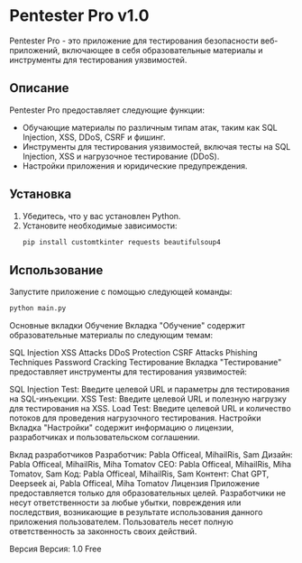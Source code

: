# Pentester Pro v1.0

Pentester Pro - это приложение для тестирования безопасности веб-приложений, включающее в себя образовательные материалы и инструменты для тестирования уязвимостей.

## Описание

Pentester Pro предоставляет следующие функции:
- Обучающие материалы по различным типам атак, таким как SQL Injection, XSS, DDoS, CSRF и фишинг.
- Инструменты для тестирования уязвимостей, включая тесты на SQL Injection, XSS и нагрузочное тестирование (DDoS).
- Настройки приложения и юридические предупреждения.

## Установка

1. Убедитесь, что у вас установлен Python.
2. Установите необходимые зависимости:
    ```sh
    pip install customtkinter requests beautifulsoup4
    ```

## Использование

Запустите приложение с помощью следующей команды:
```sh
python main.py
```


Основные вкладки
Обучение
Вкладка "Обучение" содержит образовательные материалы по следующим темам:

SQL Injection
XSS Attacks
DDoS Protection
CSRF Attacks
Phishing Techniques
Password Cracking
Тестирование
Вкладка "Тестирование" предоставляет инструменты для тестирования уязвимостей:

SQL Injection Test: Введите целевой URL и параметры для тестирования на SQL-инъекции.
XSS Test: Введите целевой URL и полезную нагрузку для тестирования на XSS.
Load Test: Введите целевой URL и количество потоков для проведения нагрузочного тестирования.
Настройки
Вкладка "Настройки" содержит информацию о лицензии, разработчиках и пользовательском соглашении.

Вклад разработчиков
Разработчик: Pabla Officeal, MihailRis, Sam
Дизайн: Pabla Officeal, MihailRis, Miha Tomatov
CEO: Pabla Officeal, MihailRis, Miha Tomatov, Sam
Код: Pabla Officeal, MihailRis, Sam
Контент: Chat GPT, Deepseek ai, Pabla Officeal, Miha Tomatov
Лицензия
Приложение предоставляется только для образовательных целей. Разработчики не несут ответственности за любые убытки, повреждения или последствия, возникающие в результате использования данного приложения пользователем. Пользователь несет полную ответственность за законность своих действий.

Версия
Версия: 1.0 Free
